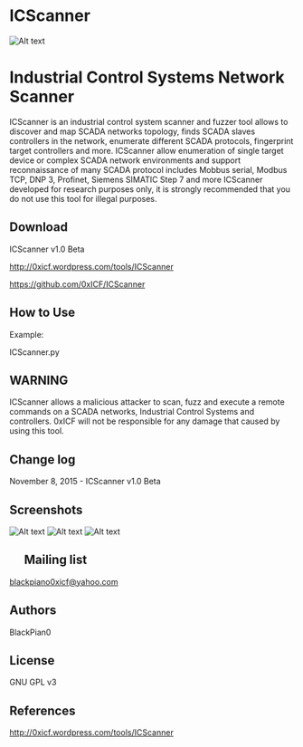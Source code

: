 ICScanner
============

![Alt text](https://0xicf.files.wordpress.com/2015/11/banner.jpg "ICScanner - Industrial Control Systems Network Scanner ")




Industrial Control Systems Network Scanner
============
ICScanner is an industrial control system scanner and fuzzer tool allows to discover and map SCADA networks topology, finds SCADA slaves controllers in the network, enumerate different SCADA protocols, fingerprint target controllers and more.
ICScanner allow enumeration of single target device or complex SCADA network environments and support reconnaissance of many SCADA protocol includes Mobbus serial, Modbus TCP, DNP 3, Profinet, Siemens SIMATIC Step 7 and more
ICScanner developed for research purposes only, it is strongly recommended that you do not use this tool for illegal purposes. 




Download
-
ICScanner v1.0 Beta

http://0xicf.wordpress.com/tools/ICScanner

https://github.com/0xICF/ICScanner


How to Use
-

Example:

ICScanner.py


WARNING
-
ICScanner allows a malicious attacker to scan, fuzz and execute a remote commands on a SCADA networks, Industrial Control Systems and controllers. 
0xICF will not be responsible for any damage that caused by using this tool.



Change log
-
November 8, 2015 - ICScanner v1.0 Beta


Screenshots
- 

![Alt text](https://0xicf.files.wordpress.com/2015/11/icscanner1.jpg "ICScanner - Industrial Control Systems Network Scanner ")
![Alt text](https://0xicf.files.wordpress.com/2015/11/icscanner2.jpg "ICScanner - Industrial Control Systems Network Scanner ")
![Alt text](https://0xicf.files.wordpress.com/2015/11/icscanner3.jpg "ICScanner - Industrial Control Systems Network Scanner ")



 
Mailing list
-
blackpiano0xicf@yahoo.com

Authors
-

BlackPian0


License
-
GNU GPL v3

References
-
http://0xicf.wordpress.com/tools/ICScanner


